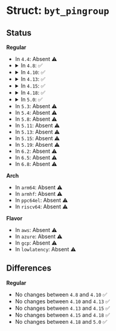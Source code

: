 # Struct: <code>byt_pingroup</code>

## Status
<b>Regular</b>
<ul>
<li>
In <code>4.4</code>: Absent ⚠️
</li>
<li>
<details>
<summary>In <code>4.8</code>: ✅</summary>

```c
struct byt_pingroup {
    const char *name;
    const unsigned int *pins;
    size_t npins;
    short unsigned int has_simple_funcs;
    const struct byt_simple_func_mux *simple_funcs;
    const struct byt_mixed_func_mux *mixed_funcs;
    size_t nfuncs;
};
```
</details>
</li>
<li>
<details>
<summary>In <code>4.10</code>: ✅</summary>

```c
struct byt_pingroup {
    const char *name;
    const unsigned int *pins;
    size_t npins;
    short unsigned int has_simple_funcs;
    const struct byt_simple_func_mux *simple_funcs;
    const struct byt_mixed_func_mux *mixed_funcs;
    size_t nfuncs;
};
```
</details>
</li>
<li>
<details>
<summary>In <code>4.13</code>: ✅</summary>

```c
struct byt_pingroup {
    const char *name;
    const unsigned int *pins;
    size_t npins;
    short unsigned int has_simple_funcs;
    const struct byt_simple_func_mux *simple_funcs;
    const struct byt_mixed_func_mux *mixed_funcs;
    size_t nfuncs;
};
```
</details>
</li>
<li>
<details>
<summary>In <code>4.15</code>: ✅</summary>

```c
struct byt_pingroup {
    const char *name;
    const unsigned int *pins;
    size_t npins;
    short unsigned int has_simple_funcs;
    const struct byt_simple_func_mux *simple_funcs;
    const struct byt_mixed_func_mux *mixed_funcs;
    size_t nfuncs;
};
```
</details>
</li>
<li>
<details>
<summary>In <code>4.18</code>: ✅</summary>

```c
struct byt_pingroup {
    const char *name;
    const unsigned int *pins;
    size_t npins;
    short unsigned int has_simple_funcs;
    const struct byt_simple_func_mux *simple_funcs;
    const struct byt_mixed_func_mux *mixed_funcs;
    size_t nfuncs;
};
```
</details>
</li>
<li>
<details>
<summary>In <code>5.0</code>: ✅</summary>

```c
struct byt_pingroup {
    const char *name;
    const unsigned int *pins;
    size_t npins;
    short unsigned int has_simple_funcs;
    const struct byt_simple_func_mux *simple_funcs;
    const struct byt_mixed_func_mux *mixed_funcs;
    size_t nfuncs;
};
```
</details>
</li>
<li>
In <code>5.3</code>: Absent ⚠️
</li>
<li>
In <code>5.4</code>: Absent ⚠️
</li>
<li>
In <code>5.8</code>: Absent ⚠️
</li>
<li>
In <code>5.11</code>: Absent ⚠️
</li>
<li>
In <code>5.13</code>: Absent ⚠️
</li>
<li>
In <code>5.15</code>: Absent ⚠️
</li>
<li>
In <code>5.19</code>: Absent ⚠️
</li>
<li>
In <code>6.2</code>: Absent ⚠️
</li>
<li>
In <code>6.5</code>: Absent ⚠️
</li>
<li>
In <code>6.8</code>: Absent ⚠️
</li>
</ul>
<b>Arch</b>
<ul>
<li>
In <code>arm64</code>: Absent ⚠️
</li>
<li>
In <code>armhf</code>: Absent ⚠️
</li>
<li>
In <code>ppc64el</code>: Absent ⚠️
</li>
<li>
In <code>riscv64</code>: Absent ⚠️
</li>
</ul>
<b>Flavor</b>
<ul>
<li>
In <code>aws</code>: Absent ⚠️
</li>
<li>
In <code>azure</code>: Absent ⚠️
</li>
<li>
In <code>gcp</code>: Absent ⚠️
</li>
<li>
In <code>lowlatency</code>: Absent ⚠️
</li>
</ul>

## Differences
<b>Regular</b>
<ul>
<li>
No changes between <code>4.8</code> and <code>4.10</code> ✅
</li>
<li>
No changes between <code>4.10</code> and <code>4.13</code> ✅
</li>
<li>
No changes between <code>4.13</code> and <code>4.15</code> ✅
</li>
<li>
No changes between <code>4.15</code> and <code>4.18</code> ✅
</li>
<li>
No changes between <code>4.18</code> and <code>5.0</code> ✅
</li>
</ul>
